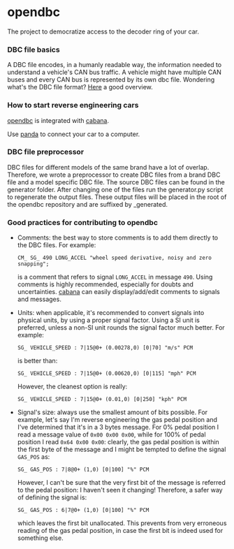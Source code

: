 opendbc
======

The project to democratize access to the decoder ring of your car.



### DBC file basics

A DBC file encodes, in a humanly readable way, the information needed to understand a vehicle's CAN bus traffic. A vehicle might have multiple CAN buses and every CAN bus is represented by its own dbc file.
Wondering what's the DBC file format? [Here](http://www.socialledge.com/sjsu/index.php?title=DBC_Format) a good overview.

### How to start reverse engineering cars

[opendbc](https://github.com/commaai/opendbc) is integrated with [cabana](https://community.comma.ai/cabana/).

Use [panda](https://github.com/commaai/panda) to connect your car to a computer.

### DBC file preprocessor

DBC files for different models of the same brand have a lot of overlap. Therefore, we wrote a preprocessor to create DBC files from a brand DBC file and a model specific DBC file. The source DBC files can be found in the generator folder. After changing one of the files run the generator.py script to regenerate the output files. These output files will be placed in the root of the opendbc repository and are suffixed by _generated.

### Good practices for contributing to opendbc

- Comments: the best way to store comments is to add them directly to the DBC files. For example:
    ```
    CM_ SG_ 490 LONG_ACCEL "wheel speed derivative, noisy and zero snapping";
    ```
    is a comment that refers to signal `LONG_ACCEL` in message `490`. Using comments is highly recommended, especially for doubts and uncertainties. [cabana](https://community.comma.ai/cabana/) can easily display/add/edit comments to signals and messages.

- Units: when applicable, it's recommended to convert signals into physical units, by using a proper signal factor. Using a SI unit is preferred, unless a non-SI unit rounds the signal factor much better.
For example:
    ```
    SG_ VEHICLE_SPEED : 7|15@0+ (0.00278,0) [0|70] "m/s" PCM
    ```
    is better than:
    ```
    SG_ VEHICLE_SPEED : 7|15@0+ (0.00620,0) [0|115] "mph" PCM
    ```
    However, the cleanest option is really:
    ```
    SG_ VEHICLE_SPEED : 7|15@0+ (0.01,0) [0|250] "kph" PCM
    ```

- Signal's size: always use the smallest amount of bits possible. For example, let's say I'm reverse engineering the gas pedal position and I've determined that it's in a 3 bytes message. For 0% pedal position I read a message value of `0x00 0x00 0x00`, while for 100% of pedal position I read `0x64 0x00 0x00`: clearly, the gas pedal position is within the first byte of the message and I might be tempted to define the signal `GAS_POS` as:
    ```
    SG_ GAS_POS : 7|8@0+ (1,0) [0|100] "%" PCM
    ```
    However, I can't be sure that the very first bit of the message is referred to the pedal position: I haven't seen it changing! Therefore, a safer way of defining the signal is:
    ```
    SG_ GAS_POS : 6|7@0+ (1,0) [0|100] "%" PCM
    ```
    which leaves the first bit unallocated. This prevents from very erroneous reading of the gas pedal position, in case the first bit is indeed used for something else.
